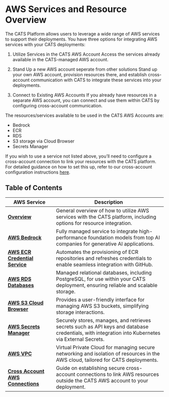# AWS Services and Resource Overview

The CATS Platform allows users to leverage a wide range of AWS services to support their deployments. You have three options for integrating AWS services with your CATS deployments:

1. Utilize Services in the CATS AWS Account
Access the services already available in the CATS-managed AWS account.

2. Stand Up a new AWS account seperate from other solutions
Stand up your own AWS account, provision resources there, and establish cross-account communication with CATS to integrate these services into your deployments.

3. Connect to Existing AWS Accounts
If you already have resources in a separate AWS account, you can connect and use them within CATS by configuring cross-account communication.



The resources/services available to be used in the CATS AWS Accounts are: 

- Bedrock 
- ECR 
- RDS
- S3 storage via Cloud Browser
- Secrets Manager 


If you wish to use a service not listed above, you’ll need to configure a cross-account connection to link your resources with the CATS platform. For detailed guidance on how to set this up, refer to our cross-account configuration instructions [here](./ExternalResourceConnection.md).


## Table of Contents

| AWS Service                                          | Description                                                                                                     |
|-----------------------------------------------------|-----------------------------------------------------------------------------------------------------------------|
| [**Overview**](./AWSresourceOverview.md)           | General overview of how to utilize AWS services with the CATS platform, including options for resource integration. |
| [**AWS Bedrock**](./Bedrock.md)                      | Fully managed service to integrate high-performance foundation models from top AI companies for generative AI applications. |
| [**AWS ECR Credential Service**](./ECRCredentialService.md) | Automates the provisioning of ECR repositories and refreshes credentials to enable seamless integration with GitHub.  |
| [**AWS RDS Databases**](./RDSDatabase.md)            | Managed relational databases, including PostgreSQL, for use within your CATS deployment, ensuring reliable and scalable storage. |
| [**AWS S3 Cloud Browser**](./CloudBrowser.md)        | Provides a user-friendly interface for managing AWS S3 buckets, simplifying storage interactions.                  |
| [**AWS Secrets Manager**](./SecretsManager.md)       | Securely stores, manages, and retrieves secrets such as API keys and database credentials, with integration into Kubernetes via External Secrets. |
| [**AWS VPC**](./AwsVpc.md)                           | Virtual Private Cloud for managing secure networking and isolation of resources in the AWS cloud, tailored for CATS deployments. |
| [**Cross Account AWS Connections**](./ExternalResourceConnection.md) | Guide on establishing secure cross-account connections to link AWS resources outside the CATS AWS account to your deployment. |
